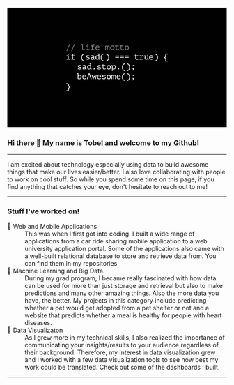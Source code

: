
![Header](https://github.com/tobelum/tobelum/blob/main/be_awesome.jpg "Header")

### Hi there 👋 My name is Tobel and welcome to my Github!

<hr>
I am excited about technology especially using data to build awesome things that make our lives easier/better. I also love collaborating with people to work on cool stuff. So while you spend some time on this page, if you find anything that catches your eye, don't hesitate to reach out to me!
<hr>

### Stuff I've worked on!
<dl>
  <dt>🔭 Web and Mobile Applications</dt>
  <dd>This was when I first got into coding. I built a wide range of applications from a car ride sharing mobile application to a web university application portal. Some of the applications also came with a well-built relational database to store and retrieve data from. You can find them in my repositories</dd>
  <dt>🌱 Machine Learning and Big Data.</dt>
  <dd>During my grad program, I became really fascinated with how data can be used for more than just storage and retrieval but also to make predictions and many other amazing things. Also the more data you have, the better. My projects in this category include predicting whether a pet would get adopted from a pet shelter or not and a website that predicts whether a meal is healthy for people with heart diseases.</dd>
  <dt>👯 Data Visualizaton</dt>
  <dd>As I grew more in my technical skills, I also realized the importance of communicating your insights/results to your audience regardless of their background. Therefore, my interest in data visualization grew and I worked with a few data visualization tools to see how best my work could be translated. Check out some of the dashboards I built.</dd>
</dl>
<hr>


<!--
**tobelum/tobelum** is a ✨ _special_ ✨ repository because its `README.md` (this file) appears on your GitHub profile.

Here are some ideas to get you started:

- 🔭 I’m currently working on ...
- 🌱 I’m currently learning ...
- 👯 I’m looking to collaborate on ...
- 🤔 I’m looking for help with ...
- 💬 Ask me about ...
- 📫 How to reach me: ...
- 😄 Pronouns: ...
- ⚡ Fun fact: ...
-->
